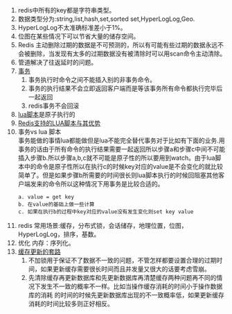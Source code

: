 1. redis中所有的key都是字符串类型。       
2. 数据类型分为:string,list,hash,set,sorted set,HyperLogLog,Geo.    
3. HyperLogLog不太准确标准差小于1%。    
4. 位图在某些情况下可以节省大量的储存空间。
5. Redis 主动删除过期的数据是不可预测的，所以有可能有些过期的数据永远不会被删除，当发现有太多的过期数据没有被清除时可以用scan命令主动清除。 
6. 管道解决了往返延时的问题。    
7. [事务](https://redisbook.readthedocs.io/en/latest/feature/transaction.html)
    1. 事务执行时命令之间不能插入别的非事务命令。   
    2. 事务的执行结果不会立即返回客户端而是等该事务所有命令都执行完毕后一起返回
    3. redis事务不会回滚
1. [lua脚本](https://redisbook.readthedocs.io/en/latest/feature/scripting.html)是原子执行的
2. [Redis支持的LUA脚本与其优势](https://www.cnblogs.com/Don/articles/5731856.html)
1. 事务vs lua 脚本    
    事务能做的事情lua都能做但是lua不能完全替代事务对于比如有下面的业务.用事务的话由于所有命令的执行结果需要一起返回所以步骤a和步骤c中间不可能
    插入步骤b.所以步骤a,b,c就不可能是原子性的所以要用到watch。由于lua脚本中的命令是原子性所以在执行c的时候key对应的value是不会变化的就比较简单了。但是如果步骤b所需要的时间很长则lua脚本执行的时候回阻塞其他客户端发来的命令所以这种情况下用事务是比较合适的。     
    ```
    a. value = get key
    b. 在value的基础上做一些计算
    c. 如果在执行b的过程中key对应的value没有发生变化则set key value
    ```
1. redis 常用场景:缓存，分布式锁，会话储存，地理位置，位图，HyperLogLog，排序，基数。    
2. 优化 内存：序列化。 
3. [缓存更新的套路](https://coolshell.cn/articles/17416.html)      
    1. 不加锁用于保证不了数据不一致的问题，不管怎样都要设置合理的过期时间，如果更新缓存需要很长时间而且并发量又很大的话要考虑雪崩。    
    1. 先清除缓存再更新数据库和先更新数据库再清楚缓存两种问题再不同的情况下发生不一致的概率不一样。比如当操作缓存消耗的时间小于操作数据库的消耗
    的时间的时候先更新数据库出现的不一致概率低，如果更新缓存消耗的时间比较多则正好相反。